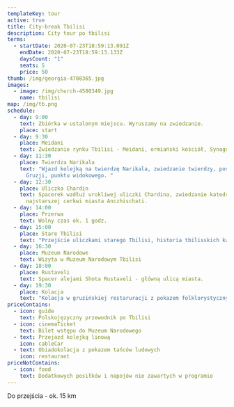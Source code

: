 ```yaml
---
templateKey: tour
active: true
title: City-break Tbilisi
description: City tour po tbilisi
terms:
  - startDate: 2020-07-23T18:59:13.091Z
    endDate: 2020-07-23T18:59:13.133Z
    daysCount: "1"
    seats: 5
    price: 50
thumb: /img/georgia-4708365.jpg
images:
  - image: /img/church-4580349.jpg
    name: tbilisi
map: /img/tb.png
schedule:
  - day: 9:00
    text: Zbiórka w ustalonym miejscu. Wyruszamy na zwiedzanie.
    place: start
  - day: 9:30
    place: Meidani
    text: Zwiedzanie rynku Tbilisi - Meidani, ormiański kościół, Synagoga itd.
  - day: 11:30
    place: Twierdza Narikala
    text: "Wjazd kolejką na twierdzę Narikala, zwiedzanie twierdzy, posągu Matki
      Gruzji, punktu widokowego. "
  - day: 12:30
    place: Uliczka Chardin
    text: Spacerek wzdłuż urokliwej uliczki Chardina, zwiedzanie katedry Sioni oraz
      najstarszej cerkwi miasta Anczhischati.
  - day: 14:00
    place: Przerwa
    text: Wolny czas ok. 1 godz.
  - day: 15:00
    place: Stare Tbilisi
    text: "Przejście uliczkami starego Tbilisi, historia tbilisskich kamienic. "
  - day: 16:30
    place: Muzeum Narodowe
    text: Wizyta w Muzeum Narodowym Tbilisi
  - day: 18:00
    place: Rustaveli
    text: Spacer alejami Shota Rustaveli - główną ulicą miasta.
  - day: 19:30
    place: Kolacja
    text: "Kolacja w gruzińskiej restaruracji z pokazem folklorystycznym. "
priceContains:
  - icon: guide
    text: Polskojęzyczny przewodnik po Tbilisi
  - icon: cinemaTicket
    text: Bilet wstępu do Muzeum Narodowego
  - text: Przejazd kolejką linową
    icon: cableCar
  - text: Obiadokolacja z pokazem tańców ludowych
    icon: restaurant
priceNotContains:
  - icon: food
    text: Dodatkowych posiłków i napojów nie zawartych w programie
---
```

Do przejścia - ok. 15 km